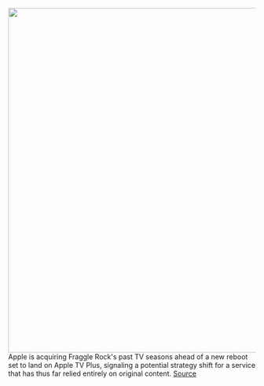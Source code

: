 <img src='https://cdn.vox-cdn.com/thumbor/A2imuLYMBj3bbMbdVFHRmmSdZxY=/0x0:681x383/1200x800/filters:focal(282x79:390x187)/cdn.vox-cdn.com/uploads/chorus_image/image/66853016/fraggle_rock_1.0.jpg' width='700px' /><br/>
Apple is acquiring Fraggle Rock's past TV seasons ahead of a new reboot set to land on Apple TV Plus, signaling a potential strategy shift for a service that has thus far relied entirely on original content.
<a href='https://www.theverge.com/21271931/fraggle-rock-apple-tv-plus-new-series-licensed-strategy'> Source <a/>